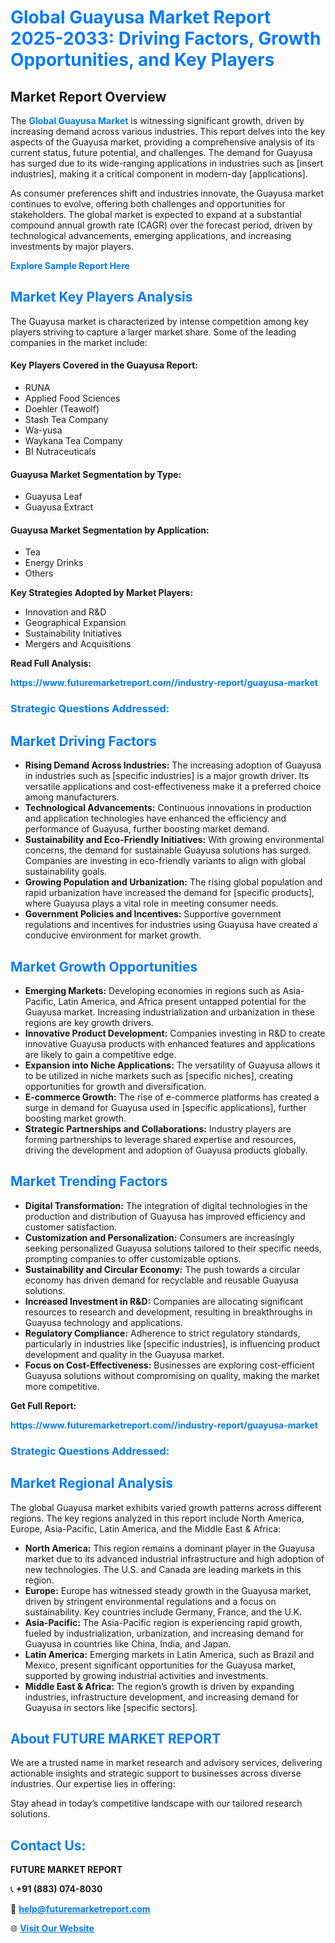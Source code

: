 <h1 style="color: #007BFF;">Global Guayusa Market Report 2025-2033: Driving Factors, Growth Opportunities, and Key Players</h1>

<section id="overview">
<h2>Market Report Overview</h2>
<p>The <a href="https://www.futuremarketreport.com//industry-report/guayusa-market" style="color: #007BFF; text-decoration: none;"><strong>Global Guayusa Market</strong></a> is witnessing significant growth, driven by increasing demand across various industries. This report delves into the key aspects of the Guayusa market, providing a comprehensive analysis of its current status, future potential, and challenges. The demand for Guayusa has surged due to its wide-ranging applications in industries such as [insert industries], making it a critical component in modern-day [applications].</p>
<p>As consumer preferences shift and industries innovate, the Guayusa market continues to evolve, offering both challenges and opportunities for stakeholders. The global market is expected to expand at a substantial compound annual growth rate (CAGR) over the forecast period, driven by technological advancements, emerging applications, and increasing investments by major players.</p>
</section>

<section id="overview">
<p><a href="https://www.futuremarketreport.com//request-sample/reportId=49596" style="color: #007BFF; text-decoration: none;"><strong>Explore Sample Report Here</strong></a></p>
</section>

<section id="key-players">
<h2 style="color: #007BFF;">Market Key Players Analysis</h2>
<p>The Guayusa market is characterized by intense competition among key players striving to capture a larger market share. Some of the leading companies in the market include:</p>
<h4>Key Players Covered in the Guayusa Report:</h4>
<ul><li>RUNA</li><li>Applied Food Sciences</li><li>Doehler (Teawolf)</li><li>Stash Tea Company</li><li>Wa-yusa</li><li>Waykana Tea Company</li><li>BI Nutraceuticals</li></ul>
<h4>Guayusa Market Segmentation by Type:</h4>
<ul><li>Guayusa Leaf</li><li>Guayusa Extract</li></ul>

<h4>Guayusa Market Segmentation by Application:</h4>
<ul><li>Tea</li><li>Energy Drinks</li><li>Others</li></ul>
<p><strong>Key Strategies Adopted by Market Players:</strong></p>
<ul>
<li>Innovation and R&D</li>
<li>Geographical Expansion</li>
<li>Sustainability Initiatives</li>
<li>Mergers and Acquisitions</li>
</ul>
</section>

<section>
<p><strong>Read Full Analysis: </strong></p><a href="https://www.futuremarketreport.com//industry-report/guayusa-market" style="color: #007BFF; text-decoration: none;"><strong>https://www.futuremarketreport.com//industry-report/guayusa-market</strong></a>
<h3 style="color: #007BFF;">Strategic Questions Addressed:</h3>
</section>

<section id="driving-factors">
<h2 style="color: #007BFF;">Market Driving Factors</h2>
<ul>
<li><strong>Rising Demand Across Industries:</strong> The increasing adoption of Guayusa in industries such as [specific industries] is a major growth driver. Its versatile applications and cost-effectiveness make it a preferred choice among manufacturers.</li>
<li><strong>Technological Advancements:</strong> Continuous innovations in production and application technologies have enhanced the efficiency and performance of Guayusa, further boosting market demand.</li>
<li><strong>Sustainability and Eco-Friendly Initiatives:</strong> With growing environmental concerns, the demand for sustainable Guayusa solutions has surged. Companies are investing in eco-friendly variants to align with global sustainability goals.</li>
<li><strong>Growing Population and Urbanization:</strong> The rising global population and rapid urbanization have increased the demand for [specific products], where Guayusa plays a vital role in meeting consumer needs.</li>
<li><strong>Government Policies and Incentives:</strong> Supportive government regulations and incentives for industries using Guayusa have created a conducive environment for market growth.</li>
</ul>
</section>

<section id="growth-opportunities">
<h2 style="color: #007BFF;">Market Growth Opportunities</h2>
<ul>
<li><strong>Emerging Markets:</strong> Developing economies in regions such as Asia-Pacific, Latin America, and Africa present untapped potential for the Guayusa market. Increasing industrialization and urbanization in these regions are key growth drivers.</li>
<li><strong>Innovative Product Development:</strong> Companies investing in R&D to create innovative Guayusa products with enhanced features and applications are likely to gain a competitive edge.</li>
<li><strong>Expansion into Niche Applications:</strong> The versatility of Guayusa allows it to be utilized in niche markets such as [specific niches], creating opportunities for growth and diversification.</li>
<li><strong>E-commerce Growth:</strong> The rise of e-commerce platforms has created a surge in demand for Guayusa used in [specific applications], further boosting market growth.</li>
<li><strong>Strategic Partnerships and Collaborations:</strong> Industry players are forming partnerships to leverage shared expertise and resources, driving the development and adoption of Guayusa products globally.</li>
</ul>
</section>

<section id="trending-factors">
<h2 style="color: #007BFF;">Market Trending Factors</h2>
<ul>
<li><strong>Digital Transformation:</strong> The integration of digital technologies in the production and distribution of Guayusa has improved efficiency and customer satisfaction.</li>
<li><strong>Customization and Personalization:</strong> Consumers are increasingly seeking personalized Guayusa solutions tailored to their specific needs, prompting companies to offer customizable options.</li>
<li><strong>Sustainability and Circular Economy:</strong> The push towards a circular economy has driven demand for recyclable and reusable Guayusa solutions.</li>
<li><strong>Increased Investment in R&D:</strong> Companies are allocating significant resources to research and development, resulting in breakthroughs in Guayusa technology and applications.</li>
<li><strong>Regulatory Compliance:</strong> Adherence to strict regulatory standards, particularly in industries like [specific industries], is influencing product development and quality in the Guayusa market.</li>
<li><strong>Focus on Cost-Effectiveness:</strong> Businesses are exploring cost-efficient Guayusa solutions without compromising on quality, making the market more competitive.</li>
</ul>
</section>

<section>
<p><strong>Get Full Report: </strong></p><a href="https://www.futuremarketreport.com//industry-report/guayusa-market" style="color: #007BFF; text-decoration: none;"><strong>https://www.futuremarketreport.com//industry-report/guayusa-market</strong></a>
<h3 style="color: #007BFF;">Strategic Questions Addressed:</h3>
</section>


<section id="regional-analysis">
<h2 style="color: #007BFF;">Market Regional Analysis</h2>
<p>The global Guayusa market exhibits varied growth patterns across different regions. The key regions analyzed in this report include North America, Europe, Asia-Pacific, Latin America, and the Middle East & Africa:</p>
<ul>
<li><strong>North America:</strong> This region remains a dominant player in the Guayusa market due to its advanced industrial infrastructure and high adoption of new technologies. The U.S. and Canada are leading markets in this region.</li>
<li><strong>Europe:</strong> Europe has witnessed steady growth in the Guayusa market, driven by stringent environmental regulations and a focus on sustainability. Key countries include Germany, France, and the U.K.</li>
<li><strong>Asia-Pacific:</strong> The Asia-Pacific region is experiencing rapid growth, fueled by industrialization, urbanization, and increasing demand for Guayusa in countries like China, India, and Japan.</li>
<li><strong>Latin America:</strong> Emerging markets in Latin America, such as Brazil and Mexico, present significant opportunities for the Guayusa market, supported by growing industrial activities and investments.</li>
<li><strong>Middle East & Africa:</strong> The region’s growth is driven by expanding industries, infrastructure development, and increasing demand for Guayusa in sectors like [specific sectors].</li>
</ul>
</section>

<footer>
<h2 style="color: #007BFF;">About FUTURE MARKET REPORT</h2>
<p>We are a trusted name in market research and advisory services, delivering actionable insights and strategic support to businesses across diverse industries. Our expertise lies in offering:</p>

<p>Stay ahead in today’s competitive landscape with our tailored research solutions.</p>

<h2 style="color: #007BFF;">Contact Us:</h2>
<p><strong>FUTURE MARKET REPORT</strong></p>
<p>📞 <strong>+91 (883) 074-8030</strong></p>
<p>📧 <strong><a href="mailto:help@futuremarketreport.com" style="color: #007BFF;">help@futuremarketreport.com</a></strong></p>
<p>🌐 <strong><a href="https://www.futuremarketreport.com/" style="color: #007BFF;">Visit Our Website</a></strong></p>
</footer>